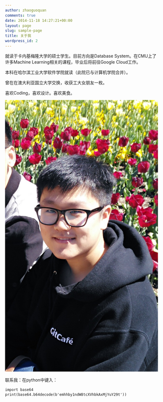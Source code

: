 ```yaml
---
author: zhaoguoquan
comments: true
date: 2014-11-18 14:27:21+00:00
layout: page
slug: sample-page
title: 关于我
wordpress_id: 2
---
```


就读于卡内基梅隆大学的硕士学生。目前方向是Database System。在CMU上了许多Machine Learning相关的课程，毕业后将前往Google Cloud工作。

本科在哈尔滨工业大学软件学院就读（此院已与计算机学院合并）。


曾在在澳大利亚国立大学交换，收获工大女朋友一枚。

喜欢Coding，喜欢设计。喜欢美食。

[![赵国铨](/img/zgq.jpg)](/img/zgq.jpg)

联系我：在python中键入：

    import base64
    print(base64.b64decode(b'emhhby1ndW8tcXVhbkAxMjYuY29t'))

